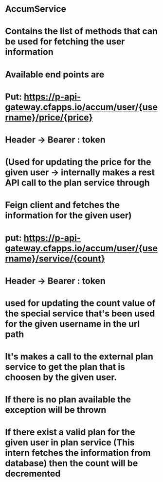 # AccumService
# Contains the list of methods that can be used for fetching the user information
# Available end points are


# Put: https://p-api-gateway.cfapps.io/accum/user/{username}/price/{price}
# Header -> Bearer : token
# (Used for updating the price for the given user -> internally makes a rest API call to the plan service through 
# Feign client and fetches the information for the given user)

# put: https://p-api-gateway.cfapps.io/accum/user/{username}/service/{count}
# Header -> Bearer : token
# used for updating the count value of the special service that's been used for the given username in the url path
# It's makes a call to the external plan service to get the plan that is choosen by the given user. 
# If there is no plan available the exception will be thrown

# If there exist a valid plan for the given user in plan service (This intern fetches the information from database) then the count will be decremented
